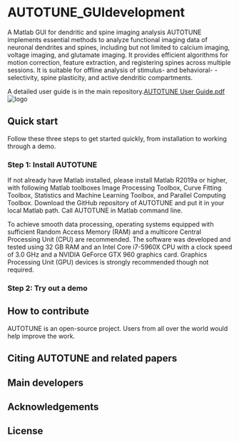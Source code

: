 # AUTOTUNE_GUIdevelopment
A Matlab GUI for dendritic and spine imaging analysis
AUTOTUNE implements essential methods to analyze functional imaging data of neuronal dendrites and spines, including but not limited to calcium imaging, voltage imaging, and glutamate imaging. It provides efficient algorithms for motion correction, feature extraction, and registering spines across multiple sessions. It is suitable for offline analysis of stimulus- and behavioral- -selectivity, spine plasticity, and active dendritic compartments. 

A detailed user guide is in the main repository.[AUTOTUNE User Guide.pdf](url) 
![logo](https://github.com/yuyiyi/AUTOTUNE_GUIdevelopment/blob/1d73f8f0a6c8f2c092351ce8c045e4caf5805253/generalfun/Dendrite%20logo.png)
## Quick start 
Follow these three steps to get started quickly, from installation to working through a demo. 

### Step 1: Install AUTOTUNE
If not already have Matlab installed, please install Matlab R2019a or higher, with following Matlab toolboxes Image Processing Toolbox, Curve Fitting Toolbox, Statistics and Machine Learning Toolbox, and Parallel Computing Toolbox. Download the GitHub repository of AUTOTUNE and put it in your local Matlab path. Call AUTOTUNE in Matlab command line. 

To achieve smooth data processing, operating systems equipped with sufficient Random Access Memory (RAM) and a multicore Central Processing Unit (CPU) are recommended. The software was developed and tested using 32 GB RAM and an Intel Core i7-5960X CPU with a clock speed of 3.0 GHz and a NVIDIA GeForce GTX 960 graphics card. Graphics Processing Unit (GPU) devices is strongly recommended though not required. 

### Step 2: Try out a demo 

## How to contribute
AUTOTUNE is an open-source project. Users from all over the world would help improve the work. 

## Citing AUTOTUNE and related papers


## Main developers

## Acknowledgements

## License
